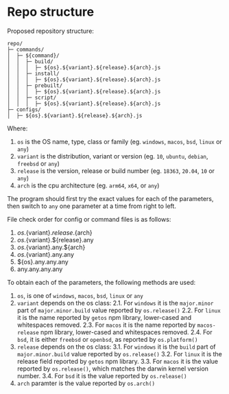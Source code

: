 # Repo structure

Proposed repository structure:

```
repo/
├─ commands/
│  ├─ ${command}/
│  │  ├─ build/
│  │  │  ├─ ${os}.${variant}.${release}.${arch}.js
│  │  ├─ install/
│  │  │  ├─ ${os}.${variant}.${release}.${arch}.js
│  │  ├─ prebuilt/
│  │  │  ├─ ${os}.${variant}.${release}.${arch}.js
│  │  ├─ script/
│  │  │  ├─ ${os}.${variant}.${release}.${arch}.js
├─ configs/
│  ├─ ${os}.${variant}.${release}.${arch}.js
```

Where:

1. `os` is the OS name, type, class or family (eg. `windows`, `macos`, `bsd`, `linux` or `any`)
2. `variant` is the distribution, variant or version (eg. `10`, `ubuntu`, `debian`, `freebsd` or `any`)
3. `release` is the version, release or build number (eg. `18363`, `20.04`, `10` or `any`)
4. `arch` is the cpu architecture (eg. `arm64`, `x64`, or `any`)

The program should first try the exact values for each of the parameters, then switch to `any` one parameter at a time from right to left.

File check order for config or command files is as follows:

1. ${os}.${variant}.${release}.${arch}
2. ${os}.${variant}.${release}.any
3. ${os}.${variant}.any.${arch}
4. ${os}.${variant}.any.any
5. ${os}.any.any.any
6. any.any.any.any

To obtain each of the parameters, the following methods are used:

1. `os`, is one of `windows`, `macos`, `bsd`, `linux` or `any`
2. `variant` depends on the os class:
   2.1. For `windows` it is the `major.minor` part of `major.minor.build` value reported by `os.release()`
   2.2. For `linux` it is the name reported by `getos` npm library, lower-cased and whitespaces removed.
   2.3. For `macos` it is the name reported by `macos-release` npm library, lower-cased and whitespaces removed.
   2.4. For `bsd`, it is either `freebsd` or `openbsd`, as reported by `os.platform()`
3. `release` depends on the os class:
   3.1. For `windows` it is the `build` part of `major.minor.build` value reported by `os.release()`
   3.2. For `linux` it is the release field reported by `getos` npm library.
   3.3. For `macos` it is the value reported by `os.release()`, which matches the darwin kernel version number.
   3.4. For `bsd` it is the value reported by `os.release()`
4. `arch` paramter is the value reported by `os.arch()`

